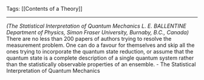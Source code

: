 Tags: [[Contents of a Theory]]
___
*(The Statistical Interpretation of Quantum Mechanics L. E. BALLENTINE Department of Physics, Simon Fraser University, Burnaby, B.C., Canada)*
There are no less than 200 papers of authors trying to resolve the measurement problem. One can do a favour for themselves and skip all the ones trying to incorporate the quantum state reduction, or assume that the quantum state is a complete description of a single quantum system rather than the statistically observable properties of an ensemble. - The Statistical Interpretation of Quantum Mechanics